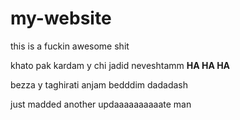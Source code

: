 # my-website
this is a fuckin awesome shit

khato  pak kardam y chi jadid neveshtamm __HA HA HA__

bezza y taghirati anjam bedddim dadadash

just madded another updaaaaaaaaaate man
